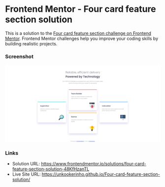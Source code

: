 # Frontend Mentor - Four card feature section solution

This is a solution to the [Four card feature section challenge on Frontend Mentor](https://www.frontendmentor.io/challenges/four-card-feature-section-weK1eFYK). Frontend Mentor challenges help you improve your coding skills by building realistic projects.

### Screenshot

<img src="images/screenshot.png">

### Links

- Solution URL: https://www.frontendmentor.io/solutions/four-card-feature-section-solution-48KfHzanTL
- Live Site URL: https://unkookerinho.github.io/Four-card-feature-section-solution/
